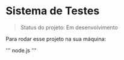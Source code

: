 <h1> Sistema de Testes </h1>

> Status do projeto: Em desenvolvimento 

Para rodar esse projeto na sua máquina: 

'''
node.js
'''
